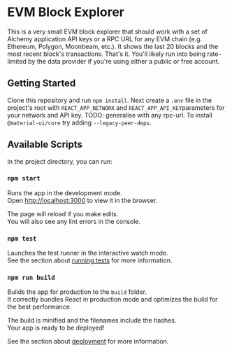 # EVM Block Explorer

This is a very small EVM block explorer that should work with a set of Alchemy application API keys or a RPC URL for any EVM chain (e.g. Ethereum, Polygon, Moonbeam, etc.). It shows the last 20 blocks and the most recent block's transactions. That's it. You'll likely run into being rate-limited by the data provider if you're using either a public or free account.

## Getting Started
Clone this repository and run `npm install`. Next create a `.env` file in the project's root with `REACT_APP_NETWORK` and `REACT_APP_API_KEY`parameters for your network and API key. TODO: generalise with any rpc-url. To install `@material-ui/core` try adding `--legacy-peer-deps`.

## Available Scripts
In the project directory, you can run:

### `npm start`

Runs the app in the development mode.\
Open [http://localhost:3000](http://localhost:3000) to view it in the browser.

The page will reload if you make edits.\
You will also see any lint errors in the console.

### `npm test`

Launches the test runner in the interactive watch mode.\
See the section about [running tests](https://facebook.github.io/create-react-app/docs/running-tests) for more information.

### `npm run build`

Builds the app for production to the `build` folder.\
It correctly bundles React in production mode and optimizes the build for the best performance.

The build is minified and the filenames include the hashes.\
Your app is ready to be deployed!

See the section about [deployment](https://facebook.github.io/create-react-app/docs/deployment) for more information.